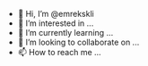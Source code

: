 - 👋 Hi, I’m @emrekskli
- 👀 I’m interested in ...
- 🌱 I’m currently learning ...
- 💞️ I’m looking to collaborate on ...
- 📫 How to reach me ...

<!---
emrekskli/emrekskli is a ✨ special ✨ repository because its `README.md` (this file) appears on your GitHub profile.
You can click the Preview link to take a look at your changes.
--->

